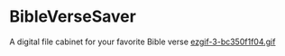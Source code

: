 # BibleVerseSaver
A digital file cabinet for your favorite Bible verse
[ezgif-3-bc350f1f04.gif](https://github.com/atinuke312/BibleVerseSaver/blob/main/ezgif-3-bc350f1f04.gif)
